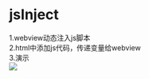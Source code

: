 # jsInject
  1.webview动态注入js脚本<br>
  2.html中添加js代码，传递变量给webview<br>
  3.演示<br>
  ![](https://github.com/tohsj0806/jsInject/blob/master/app/src/main/res/mipmap-xxhdpi/1.png) 
     
